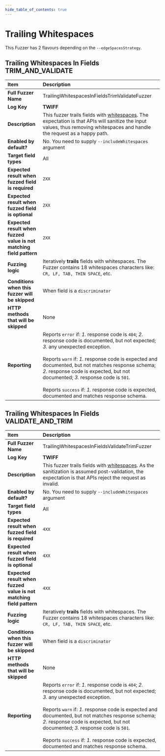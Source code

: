 ```yaml
--- 
hide_table_of_contents: true
---
```


# Trailing Whitespaces

This Fuzzer has 2 flavours depending on the `--edgeSpacesStrategy`.

## Trailing Whitespaces In Fields TRIM_AND_VALIDATE
| Item                                                                | Description                                                                                                                                                                                                                                                                                                                                                                                                                                 |
|:--------------------------------------------------------------------|:--------------------------------------------------------------------------------------------------------------------------------------------------------------------------------------------------------------------------------------------------------------------------------------------------------------------------------------------------------------------------------------------------------------------------------------------|
| **Full Fuzzer Name**                                                | TrailingWhitespacesInFieldsTrimValidateFuzzer                                                                                                                                                                                                                                                                                                                                                                                               |
| **Log Key**                                                         | **TWIFF**                                                                                                                                                                                                                                                                                                                                                                                                                                   |
| **Description**                                                     | This fuzzer trails fields with [whitespaces](https://en.wikipedia.org/wiki/Whitespace_character). The expectation is that APIs will sanitize the input values, thus removing whitespaces and handle the request as a happy path.                                                                                                                                                                                                            |
| **Enabled by default?**                                             | No. You need to supply `--includeWhitespaces` argument                                                                                                                                                                                                                                                                                                                                                                                      |
| **Target field types**                                              | All                                                                                                                                                                                                                                                                                                                                                                                                                                         |
| **Expected result when fuzzed field is required**                   | `2XX`                                                                                                                                                                                                                                                                                                                                                                                                                                       |
| **Expected result when fuzzed field is optional**                   | `2XX`                                                                                                                                                                                                                                                                                                                                                                                                                                       |
| **Expected result when fuzzed value is not matching field pattern** | `2XX`                                                                                                                                                                                                                                                                                                                                                                                                                                       |
| **Fuzzing logic**                                                   | Iteratively **trails** fields with whitespaces. The Fuzzer contains 18 whitespaces characters like: `CR, LF, TAB, THIN SPACE`, etc.                                                                                                                                                                                                                                                                                                         |
| **Conditions when this fuzzer will be skipped**                     | When field is a `discriminator`                                                                                                                                                                                                                                                                                                                                                                                                             |
| **HTTP methods that will be skipped**                               | None                                                                                                                                                                                                                                                                                                                                                                                                                                        |
| **Reporting**                                                       | Reports `error` if: *1.* response code is `404`; *2.* response code is documented, but not expected; *3.* any unexpected exception. <br/><br/> Reports `warn` if: *1.* response code is expected and documented, but not matches response schema; *2.* response code is expected, but not documented; *3.* response code is `501`. <br/><br/> Reports `success` if: *1.* response code is expected, documented and matches response schema. | 

## Trailing Whitespaces In Fields VALIDATE_AND_TRIM
| Item                                                                | Description                                                                                                                                                                                                                                                                                                                                                                                                                                 |
|:--------------------------------------------------------------------|:--------------------------------------------------------------------------------------------------------------------------------------------------------------------------------------------------------------------------------------------------------------------------------------------------------------------------------------------------------------------------------------------------------------------------------------------|
| **Full Fuzzer Name**                                                | TrailingWhitespacesInFieldsValidateTrimFuzzer                                                                                                                                                                                                                                                                                                                                                                                               |
| **Log Key**                                                         | **TWIFF**                                                                                                                                                                                                                                                                                                                                                                                                                                   |
| **Description**                                                     | This fuzzer trails fields with [whitespaces](https://en.wikipedia.org/wiki/Whitespace_character). As the sanitization is assumed post-validation, the expectation is that APIs reject the request as invalid.                                                                                                                                                                                                                               |
| **Enabled by default?**                                             | No. You need to supply `--includeWhitespaces` argument                                                                                                                                                                                                                                                                                                                                                                                      |
| **Target field types**                                              | All                                                                                                                                                                                                                                                                                                                                                                                                                                         |
| **Expected result when fuzzed field is required**                   | `4XX`                                                                                                                                                                                                                                                                                                                                                                                                                                       |
| **Expected result when fuzzed field is optional**                   | `4XX`                                                                                                                                                                                                                                                                                                                                                                                                                                       |
| **Expected result when fuzzed value is not matching field pattern** | `4XX`                                                                                                                                                                                                                                                                                                                                                                                                                                       |
| **Fuzzing logic**                                                   | Iteratively **trails** fields with whitespaces. The Fuzzer contains 18 whitespaces characters like: `CR, LF, TAB, THIN SPACE`, etc.                                                                                                                                                                                                                                                                                                         |
| **Conditions when this fuzzer will be skipped**                     | When field is a `discriminator`                                                                                                                                                                                                                                                                                                                                                                                                             |
| **HTTP methods that will be skipped**                               | None                                                                                                                                                                                                                                                                                                                                                                                                                                        |
| **Reporting**                                                       | Reports `error` if: *1.* response code is `404`; *2.* response code is documented, but not expected; *3.* any unexpected exception. <br/><br/> Reports `warn` if: *1.* response code is expected and documented, but not matches response schema; *2.* response code is expected, but not documented; *3.* response code is `501`. <br/><br/> Reports `success` if: *1.* response code is expected, documented and matches response schema. | 
